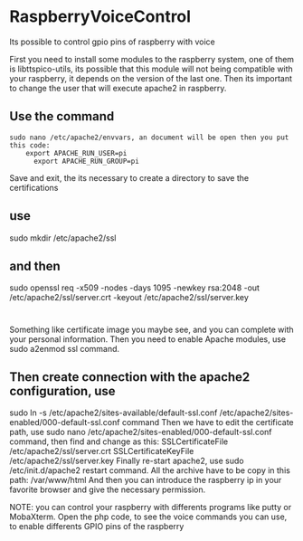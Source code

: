 # RaspberryVoiceControl
Its possible to control gpio pins of raspberry with voice

First you need to install some modules to the raspberry system, one of them is libttspico-utils, its possible that this module will not being compatible with your raspberry, it depends on the version of the last one.
Then its important to change the user that will execute apache2 in raspberry.
## Use the command
	sudo nano /etc/apache2/envvars, an document will be open then you put this code: 
        export APACHE_RUN_USER=pi
	      export APACHE_RUN_GROUP=pi

Save and exit, the its necessary to create a directory to save the certifications
## use 
sudo mkdir /etc/apache2/ssl
## and then 
sudo openssl req -x509 -nodes -days 1095 -newkey rsa:2048 -out /etc/apache2/ssl/server.crt -keyout /etc/apache2/ssl/server.key
#
Something like certificate image you maybe see, and you can complete with your personal information.
Then you need to enable Apache modules, use sudo a2enmod ssl command.
## Then create connection with the apache2 configuration, use 
sudo ln -s /etc/apache2/sites-available/default-ssl.conf /etc/apache2/sites-enabled/000-default-ssl.conf      command
Then we have to edit the certificate path, use sudo nano /etc/apache2/sites-enabled/000-default-ssl.conf command, then find and change as this:
                   SSLCertificateFile     /etc/apache2/ssl/server.crt
                   SSLCertificateKeyFile    /etc/apache2/ssl/server.key
Finally re-start apache2, use sudo /etc/init.d/apache2 restart command.
All the archive have to be copy in this path: /var/www/html
And then you can introduce the raspberry ip in your favorite browser and give the necessary permission.

NOTE: you can control your raspberry with differents programs like putty or MobaXterm.
      Open the php code, to see the voice commands you can use, to enable differents GPIO pins of the raspberry

